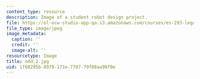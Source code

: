 ```yaml
---
content_type: resource
description: Image of a student robot design project.
file: https://ol-ocw-studio-app-qa.s3.amazonaws.com/courses/es-293-lego-robotics-spring-2007/1f68295b8978171e770779f08aa96f0e_odd_2.jpg
file_type: image/jpeg
image_metadata:
  caption: ''
  credit: ''
  image-alt: ''
resourcetype: Image
title: odd_2.jpg
uid: 1f68295b-8978-171e-7707-79f08aa96f0e
---
```

